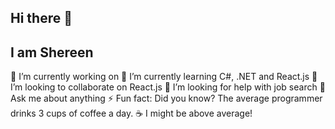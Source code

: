 ## Hi there 👋
## I am Shereen

🔭 I’m currently working on 
🌱 I’m currently learning C#, .NET and React.js
👯 I’m looking to collaborate on React.js
🤔 I’m looking for help with job search 
💬 Ask me about anything
⚡ Fun fact: Did you know? The average programmer drinks 3 cups of coffee a day. ☕ I might be above average!
